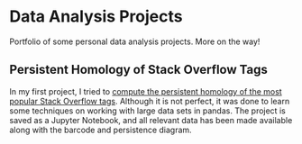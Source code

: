 # Data Analysis Projects
Portfolio of some personal data analysis projects. More on the way!

## Persistent Homology of Stack Overflow Tags
In my first project, I tried to [compute the persistent homology of the most popular Stack Overflow tags](https://github.com/daniel-rossano/Data-Analysis-Projects/tree/main/Persistent%20Homology%20SO%20Tags). Although it is not perfect, it was done to learn some techniques on working with large data sets in pandas. The project is saved as a Jupyter Notebook, and all relevant data has been made available along with the barcode and persistence diagram.
